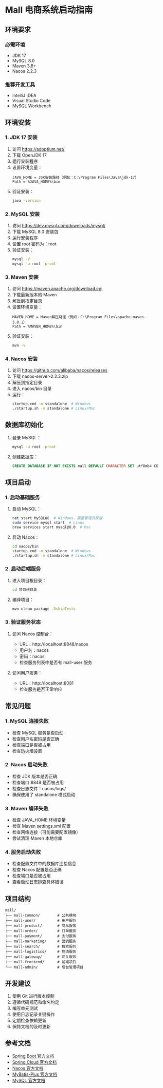 # Mall 电商系统启动指南

## 环境要求

### 必需环境

- JDK 17
- MySQL 8.0
- Maven 3.8+
- Nacos 2.2.3

### 推荐开发工具

- IntelliJ IDEA
- Visual Studio Code
- MySQL Workbench

## 环境安装

### 1. JDK 17 安装

1. 访问 https://adoptium.net/
2. 下载 OpenJDK 17
3. 运行安装程序
4. 设置环境变量：
   ```
   JAVA_HOME = JDK安装路径（例如：C:\Program Files\Java\jdk-17）
   Path = %JAVA_HOME%\bin
   ```
5. 验证安装：
   ```bash
   java -version
   ```

### 2. MySQL 安装

1. 访问 https://dev.mysql.com/downloads/mysql/
2. 下载 MySQL 8.0 安装包
3. 运行安装程序
4. 设置 root 密码为：root
5. 验证安装：
   ```bash
   mysql -V
   mysql -u root -proot
   ```

### 3. Maven 安装

1. 访问 https://maven.apache.org/download.cgi
2. 下载最新版本的 Maven
3. 解压到指定目录
4. 设置环境变量：
   ```
   MAVEN_HOME = Maven解压路径（例如：C:\Program Files\apache-maven-3.8.1）
   Path = %MAVEN_HOME%\bin
   ```
5. 验证安装：
   ```bash
   mvn -v
   ```

### 4. Nacos 安装

1. 访问 https://github.com/alibaba/nacos/releases
2. 下载 nacos-server-2.2.3.zip
3. 解压到指定目录
4. 进入 nacos/bin 目录
5. 运行：
   ```bash
   startup.cmd -m standalone  # Windows
   ./startup.sh -m standalone # Linux/Mac
   ```

## 数据库初始化

1. 登录 MySQL：

   ```bash
   mysql -u root -proot
   ```

2. 创建数据库：
   ```sql
   CREATE DATABASE IF NOT EXISTS mall DEFAULT CHARACTER SET utf8mb4 COLLATE utf8mb4_unicode_ci;
   ```

## 项目启动

### 1. 启动基础服务

1. 启动 MySQL：

   ```bash
   net start MySQL80  # Windows，需要管理员权限
   sudo service mysql start  # Linux
   brew services start mysql@8.0  # Mac
   ```

2. 启动 Nacos：
   ```bash
   cd nacos/bin
   startup.cmd -m standalone  # Windows
   ./startup.sh -m standalone # Linux/Mac
   ```

### 2. 启动后端服务

1. 进入项目根目录：

   ```bash
   cd 项目根目录
   ```

2. 编译项目：

   ```bash
   mvn clean package -DskipTests
   ```

### 3. 验证服务状态

1. 访问 Nacos 控制台：

   - URL：http://localhost:8848/nacos
   - 用户名：nacos
   - 密码：nacos
   - 检查服务列表中是否有 mall-user 服务

2. 访问用户服务：
   - URL：http://localhost:8081
   - 检查服务是否正常响应

## 常见问题

### 1. MySQL 连接失败

- 检查 MySQL 服务是否启动
- 检查用户名密码是否正确
- 检查端口是否被占用
- 检查防火墙设置

### 2. Nacos 启动失败

- 检查 JDK 版本是否正确
- 检查端口 8848 是否被占用
- 检查日志文件：nacos/logs/
- 确保使用了 standalone 模式启动

### 3. Maven 编译失败

- 检查 JAVA_HOME 环境变量
- 检查 Maven settings.xml 配置
- 检查网络连接（可能需要配置镜像）
- 尝试清理 Maven 本地仓库

### 4. 服务启动失败

- 检查配置文件中的数据库连接信息
- 检查 Nacos 配置是否正确
- 检查端口是否被占用
- 查看启动日志排查具体错误

## 项目结构

```
mall/
├── mall-common/        # 公共模块
├── mall-user/          # 用户服务
├── mall-product/       # 商品服务
├── mall-order/         # 订单服务
├── mall-payment/       # 支付服务
├── mall-marketing/     # 营销服务
├── mall-search/        # 搜索服务
├── mall-logistics/     # 物流服务
├── mall-gateway/       # 网关服务
├── mall-frontend/      # 前端项目
└── mall-admin/         # 后台管理项目
```

## 开发建议

1. 使用 Git 进行版本控制
2. 遵循代码规范和命名约定
3. 编写单元测试
4. 使用日志记录关键操作
5. 定期检查依赖更新
6. 保持文档的及时更新

## 参考文档

- [Spring Boot 官方文档](https://spring.io/projects/spring-boot)
- [Spring Cloud 官方文档](https://spring.io/projects/spring-cloud)
- [Nacos 官方文档](https://nacos.io/zh-cn/docs/what-is-nacos.html)
- [MyBatis-Plus 官方文档](https://baomidou.com/)
- [MySQL 官方文档](https://dev.mysql.com/doc/)
